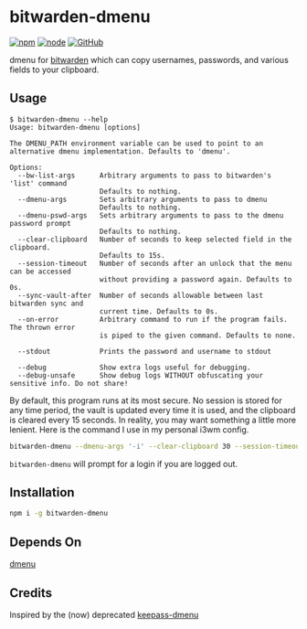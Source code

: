 # bitwarden-dmenu

[![npm](https://img.shields.io/npm/v/bitwarden-dmenu.svg)](https://www.npmjs.com/package/bitwarden-dmenu)
[![node](https://img.shields.io/node/v/bitwarden-dmenu.svg)](http://npmjs.com/package/bitwarden-dmenu)
[![GitHub](https://img.shields.io/github/license/andykais/bitwarden-dmenu.svg)](https://github.com/andykais/bitwarden-dmenu/blob/master/LICENSE)

dmenu for [bitwarden](https://bitwarden.com/) which can copy usernames, passwords, and various fields to your
clipboard.

## Usage

```
$ bitwarden-dmenu --help
Usage: bitwarden-dmenu [options]

The DMENU_PATH environment variable can be used to point to an alternative dmenu implementation. Defaults to 'dmenu'.

Options:
  --bw-list-args      Arbitrary arguments to pass to bitwarden's 'list' command
                      Defaults to nothing.
  --dmenu-args        Sets arbitrary arguments to pass to dmenu
                      Defaults to nothing.
  --dmenu-pswd-args   Sets arbitrary arguments to pass to the dmenu password prompt
                      Defaults to nothing.
  --clear-clipboard   Number of seconds to keep selected field in the clipboard.
                      Defaults to 15s.
  --session-timeout   Number of seconds after an unlock that the menu can be accessed
                      without providing a password again. Defaults to 0s.
  --sync-vault-after  Number of seconds allowable between last bitwarden sync and
                      current time. Defaults to 0s.
  --on-error          Arbitrary command to run if the program fails. The thrown error
                      is piped to the given command. Defaults to none.

  --stdout            Prints the password and username to stdout
  
  --debug             Show extra logs useful for debugging.
  --debug-unsafe      Show debug logs WITHOUT obfuscating your sensitive info. Do not share!
```

By default, this program runs at its most secure. No session is stored for any time period, the vault is updated
every time it is used, and the clipboard is cleared every 15 seconds. In reality, you may want something a
little more lenient. Here is the command I use in my personal i3wm config.

```bash
bitwarden-dmenu --dmenu-args '-i' --clear-clipboard 30 --session-timeout 100 --sync-vault-after 3600 --on-error 'xargs notify-send --urgency=low'
```

`bitwarden-dmenu` will prompt for a login if you are logged out.

## Installation

```bash
npm i -g bitwarden-dmenu
```

## Depends On

[dmenu](https://tools.suckless.org/dmenu/)

## Credits

Inspired by the (now) deprecated [keepass-dmenu](https://github.com/gustavnikolaj/keepass-dmenu)
